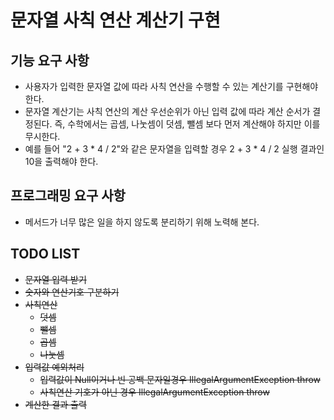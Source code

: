 # 문자열 사칙 연산 계산기 구현

## 기능 요구 사항
- 사용자가 입력한 문자열 값에 따라 사칙 연산을 수행할 수 있는 계산기를 구현해야 한다.
- 문자열 계산기는 사칙 연산의 계산 우선순위가 아닌 입력 값에 따라 계산 순서가 결정된다. 즉, 수학에서는 곱셈, 나눗셈이 덧셈, 뺄셈 보다 먼저 계산해야 하지만 이를 무시한다.
- 예를 들어 "2 + 3 * 4 / 2"와 같은 문자열을 입력할 경우 2 + 3 * 4 / 2 실행 결과인 10을 출력해야 한다.

## 프로그래밍 요구 사항
- 메서드가 너무 많은 일을 하지 않도록 분리하기 위해 노력해 본다.

## TODO LIST
- ~~문자열 입력 받기~~
- ~~숫자와 연산기호 구분하기~~
- ~~사칙연산~~
  - ~~덧셈~~
  - ~~뺄셈~~
  - ~~곱셈~~
  - ~~나눗셈~~
- ~~입력값 예외처리~~
  - ~~입력값이 Null이거나 빈 공백 문자일경우 IllegalArgumentException throw~~
  - ~~사칙연산 기호가 아닌 경우 IllegalArgumentException throw~~
- ~~계산한 결과 출력~~